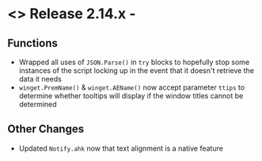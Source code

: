# <> Release 2.14.x - 

## Functions
- Wrapped all uses of `JSON.Parse()` in `try` blocks to hopefully stop some instances of the script locking up in the event that it doesn't retrieve the data it needs
- `winget.PremName()` & `winget.AEName()` now accept parameter `ttips` to determine whether tooltips will display if the window titles cannot be determined

## Other Changes
- Updated `Notify.ahk` now that text alignment is a native feature